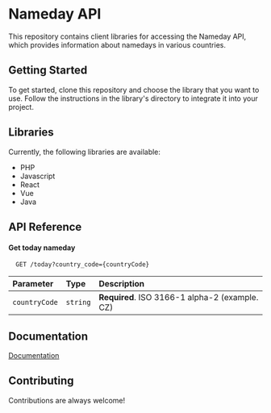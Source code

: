 
# Nameday API

This repository contains client libraries for accessing the Nameday API, which provides information about namedays in various countries.




## Getting Started

To get started, clone this repository and choose the library that you want to use. Follow the instructions in the library's directory to integrate it into your project.
## Libraries
Currently, the following libraries are available:
- PHP
- Javascript
- React
- Vue
- Java


## API Reference

#### Get today nameday

```https
  GET /today?country_code={countryCode}
```

| Parameter | Type     | Description                |
| :-------- | :------- | :------------------------- |
| `countryCode` | `string` | **Required**. ISO 3166-1 alpha-2 (example. CZ) |




## Documentation

[Documentation](https://api.minuto.cz/namedays/dist/index.html)


## Contributing

Contributions are always welcome!

